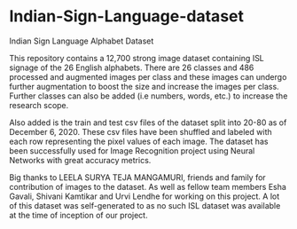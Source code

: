 # Indian-Sign-Language-dataset
Indian Sign Language Alphabet Dataset

This repository contains a 12,700 strong image dataset containing ISL signage of the 26 English alphabets. 
There are 26 classes and 486 processed and augmented images per class and these images can undergo further augmentation to boost the size and increase the images per class.
Further classes can also be added (i.e numbers, words, etc.) to increase the research scope.

Also added is the train and test csv files of the dataset split into 20-80 as of December 6, 2020. These csv files have been shuffled and labeled with each row representing the pixel values of each image.
The dataset has been successfully used for Image Recognition project using Neural Networks with great accuracy metrics.

Big thanks to LEELA SURYA TEJA MANGAMURI, friends and family for contribution of images to the dataset. 
As well as fellow team members Esha Gavali, Shivani Kamtikar and Urvi Lendhe for working on this project.
A lot of this dataset was self-generated to as no such ISL dataset was available at the time of inception of our project.


